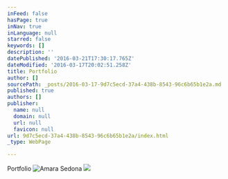 ```yaml
---
inFeed: false
hasPage: true
inNav: true
inLanguage: null
starred: false
keywords: []
description: ''
datePublished: '2016-03-21T17:30:17.765Z'
dateModified: '2016-03-17T20:02:51.258Z'
title: Portfolio
author: []
sourcePath: _posts/2016-03-17-9d7c5ecd-37a4-438b-8543-96c6b65b1e2a.md
published: true
authors: []
publisher:
  name: null
  domain: null
  url: null
  favicon: null
url: 9d7c5ecd-37a4-438b-8543-96c6b65b1e2a/index.html
_type: WebPage

---
```

Portfolio
![Amara Sedona](https://the-grid-user-content.s3-us-west-2.amazonaws.com/5f324073-ee0b-447a-b23e-f477be17d4cb.jpg)
![](https://the-grid-user-content.s3-us-west-2.amazonaws.com/0fdee8a0-64ae-4381-ac9d-a367bc8a85f5.jpg)